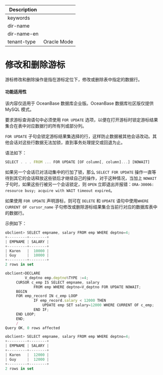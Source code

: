 | Description   |                 |
|---------------|-----------------|
| keywords      |                 |
| dir-name      |                 |
| dir-name-en   |                 |
| tenant-type   | Oracle Mode     |

# 修改和删除游标 

游标修改和删除操作是指在游标定位下，修改或删除表中指定的数据行。

  <main id="notice" >
    <h4>功能适用性</h4>
    <p>该内容仅适用于 OceanBase 数据库企业版。OceanBase 数据库社区版仅提供 MySQL 模式。</p>
  </main>

要求游标查询语句中必须使用 `FOR UPDATE` 选项，以便在打开游标时锁定游标结果集合在表中对应数据行的所有列或部分列。

`FOR UPDATE` 子句会锁定游标结果集选择的行，这样防止数据被其他会话改动。其他会话对这些行数据无法加锁，直到事务处理提交或回退为止。

语法如下：

```javascript
SELECT . . . FROM ... FOR UPDATE [OF column[, column]...] [NOWAIT]
```



如果另一个会话已对活动集中的行加了锁，那么 `SELECT FOR UPDATE` 操作一直等待到其它的会话释放这些锁后才继续自己的操作，对于这种情况，当加上 `NOWAIT` 子句时，如果这些行被另一个会话锁定，则 `OPEN` 立即退出并报错：​`ORA-30006: resource busy; acquire with WAIT timeout expired`。

如果使用 `FOR UPDATE` 声明游标，则可在 `DELETE` 和 `UPDATE` 语句中使用 ​`WHERE CURRENT OF cursor_name` 子句修改或删除游标结果集合当前行对应的数据库表中的数据行。

示例如下：

```javascript
obclient> SELECT empname, salary FROM emp WHERE deptno=4;
+---------+--------+
| EMPNAME | SALARY |
+---------+--------+
| Karen   |  10000 |
| Guy     |  10000 |
+---------+--------+
2 rows in set 

obclient>DECLARE
         V_deptno emp.deptno%TYPE :=4;
     CURSOR c_emp IS SELECT empname, salary
             FROM emp WHERE deptno=V_deptno FOR UPDATE NOWAIT;
     BEGIN
     FOR emp_record IN c_emp LOOP
             IF emp_record.salary < 12000 THEN
                 UPDATE emp SET salary=12000 WHERE CURRENT OF c_emp;
             END IF;
     END LOOP;
     END;
     /
Query OK, 0 rows affected 

obclient> SELECT empname, salary FROM emp WHERE deptno=4;
+---------+--------+
| EMPNAME | SALARY |
+---------+--------+
| Karen   |  12000 |
| Guy     |  12000 |
+---------+--------+
2 rows in set 
```


